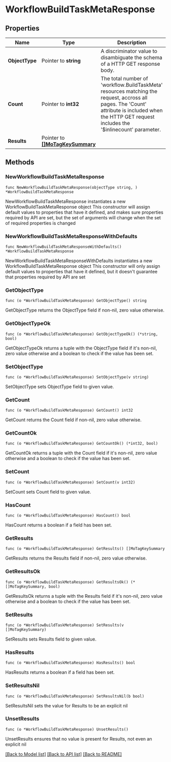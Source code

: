 # WorkflowBuildTaskMetaResponse

## Properties

Name | Type | Description | Notes
------------ | ------------- | ------------- | -------------
**ObjectType** | Pointer to **string** | A discriminator value to disambiguate the schema of a HTTP GET response body. | 
**Count** | Pointer to **int32** | The total number of &#39;workflow.BuildTaskMeta&#39; resources matching the request, accross all pages. The &#39;Count&#39; attribute is included when the HTTP GET request includes the &#39;$inlinecount&#39; parameter. | [optional] 
**Results** | Pointer to [**[]MoTagKeySummary**](mo.TagKeySummary.md) |  | [optional] 

## Methods

### NewWorkflowBuildTaskMetaResponse

`func NewWorkflowBuildTaskMetaResponse(objectType string, ) *WorkflowBuildTaskMetaResponse`

NewWorkflowBuildTaskMetaResponse instantiates a new WorkflowBuildTaskMetaResponse object
This constructor will assign default values to properties that have it defined,
and makes sure properties required by API are set, but the set of arguments
will change when the set of required properties is changed

### NewWorkflowBuildTaskMetaResponseWithDefaults

`func NewWorkflowBuildTaskMetaResponseWithDefaults() *WorkflowBuildTaskMetaResponse`

NewWorkflowBuildTaskMetaResponseWithDefaults instantiates a new WorkflowBuildTaskMetaResponse object
This constructor will only assign default values to properties that have it defined,
but it doesn't guarantee that properties required by API are set

### GetObjectType

`func (o *WorkflowBuildTaskMetaResponse) GetObjectType() string`

GetObjectType returns the ObjectType field if non-nil, zero value otherwise.

### GetObjectTypeOk

`func (o *WorkflowBuildTaskMetaResponse) GetObjectTypeOk() (*string, bool)`

GetObjectTypeOk returns a tuple with the ObjectType field if it's non-nil, zero value otherwise
and a boolean to check if the value has been set.

### SetObjectType

`func (o *WorkflowBuildTaskMetaResponse) SetObjectType(v string)`

SetObjectType sets ObjectType field to given value.


### GetCount

`func (o *WorkflowBuildTaskMetaResponse) GetCount() int32`

GetCount returns the Count field if non-nil, zero value otherwise.

### GetCountOk

`func (o *WorkflowBuildTaskMetaResponse) GetCountOk() (*int32, bool)`

GetCountOk returns a tuple with the Count field if it's non-nil, zero value otherwise
and a boolean to check if the value has been set.

### SetCount

`func (o *WorkflowBuildTaskMetaResponse) SetCount(v int32)`

SetCount sets Count field to given value.

### HasCount

`func (o *WorkflowBuildTaskMetaResponse) HasCount() bool`

HasCount returns a boolean if a field has been set.

### GetResults

`func (o *WorkflowBuildTaskMetaResponse) GetResults() []MoTagKeySummary`

GetResults returns the Results field if non-nil, zero value otherwise.

### GetResultsOk

`func (o *WorkflowBuildTaskMetaResponse) GetResultsOk() (*[]MoTagKeySummary, bool)`

GetResultsOk returns a tuple with the Results field if it's non-nil, zero value otherwise
and a boolean to check if the value has been set.

### SetResults

`func (o *WorkflowBuildTaskMetaResponse) SetResults(v []MoTagKeySummary)`

SetResults sets Results field to given value.

### HasResults

`func (o *WorkflowBuildTaskMetaResponse) HasResults() bool`

HasResults returns a boolean if a field has been set.

### SetResultsNil

`func (o *WorkflowBuildTaskMetaResponse) SetResultsNil(b bool)`

 SetResultsNil sets the value for Results to be an explicit nil

### UnsetResults
`func (o *WorkflowBuildTaskMetaResponse) UnsetResults()`

UnsetResults ensures that no value is present for Results, not even an explicit nil

[[Back to Model list]](../README.md#documentation-for-models) [[Back to API list]](../README.md#documentation-for-api-endpoints) [[Back to README]](../README.md)


